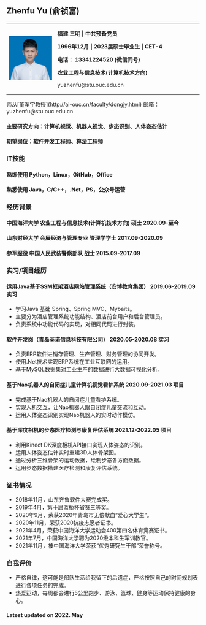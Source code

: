 ## Zhenfu Yu  (俞祯富)

<table border="0">
  <tr>
    <td width="25%">
      <img src="https://github.com/ZhenfuYU/ZhenfuYU.github.io/blob/main/mmexport1543117709597.jpg" width="100%">   
    </td>
    <td width="75%">
      <p><b>福建 三明 | 中共预备党员 </b></p>
      <p><b>1996年12月  | 2023届硕士毕业生 | CET-4</b></p>
      <p><b>电话： 13341224520 (微信同号)</b></p>
      <p><b>农业工程与信息技术(计算机技术方向)</b></p>
      <p>yuzhenfu@stu.ouc.edu.cn </p>
    </td>
  </tr>
</table>
师从[董军宇教授](http://ai-ouc.cn/faculty/dongjy.html)
邮箱：yuzhenfu@stu.ouc.edu.cn 


#### 主要研究方向：计算机视觉、机器人视觉、步态识别、人体姿态估计
#### 期望岗位：软件开发工程师、算法工程师

### IT技能	
#### 熟练使用   Python，Linux，GitHub，Office

#### 熟悉使用	  Java，C/C++，.Net，PS，公众号运营
### 经历背景
#### 中国海洋大学			农业工程与信息技术(计算机技术方向)			硕士		2020.09-至今

#### 山东财经大学			会展经济与管理专业  		           管理学学士	    2017.09-2020.09

#### 参军服役             中国人民武装警察部队				        战士   		2015.09-2017.09
### 实习/项目经历	
#### 运用Java基于SSM框架酒店网站管理系统（安博教育集团）	                2019.06-2019.09 实习
- 学习Java 基础 Spring、Spring MVC、Mybaits。
- 主要分为酒店管理系统功能结构、酒店前台用户和后台管理员。
- 负责系统中功能代码的实现，对相同代码进行封装。

#### 软件开发岗（青岛英诺信息科技有限公司）				                        2020.05-2020.08 实习
- 负责ERP软件进销存管理、生产管理、财务管理的协同开发。
- 使用.Net技术实现ERP系统在工业互联网的运用。
- 基于MySQL数据集对工业生产的数据进行大数据可视化分析。

#### 基于Nao机器人的自闭症儿童计算机视觉看护系统    		                    2020.09-2021.03 项目
- 完成基于Nao机器人的自闭症儿童看护系统。
- 实现人机交互，让Nao机器人跟自闭症儿童交流和互动。
- 运用人体姿态识别实现Nao机器人的实时动作模仿。

#### 基于深度相机的步态医疗检测与康复评估系统  		                            2021.12-2022.05 项目
- 利用Kinect DK深度相机API接口实现人体姿态的识别。
- 运用人体姿态估计实时重建3D人体骨架图。
- 通过分析三维骨架的运动数据，绘制步态各方面数据。
- 运用步态数据搭建医疗检测和康复评估系统。

### 证书情况
- 2018年11月，山东齐鲁软件大赛完成奖。
- 2019年4月，第十届蓝桥杯省赛三等奖。
- 2020年9月，荣获2020年青岛市无偿献血“爱心大学生”。
- 2020年11月，荣获2020抗疫志愿者证书。
- 2021年4月，荣获中国海洋大学运动会400第四名体育竞赛证书。
- 2021年7月，中国海洋大学聘为2020级本科生军训教官。
- 2021年11月，被中国海洋大学荣获“优秀研究生干部”荣誉称号。

### 自我评价
- 严格自律，这可能是部队生活给我留下的后遗症，严格按照自己的时间规划表进行各项任务的完成。
- 热爱运动，每周都会进行5公里跑步、游泳、篮球、健身等运动保持健康的身心。


#### Latest updated on 2022. May
